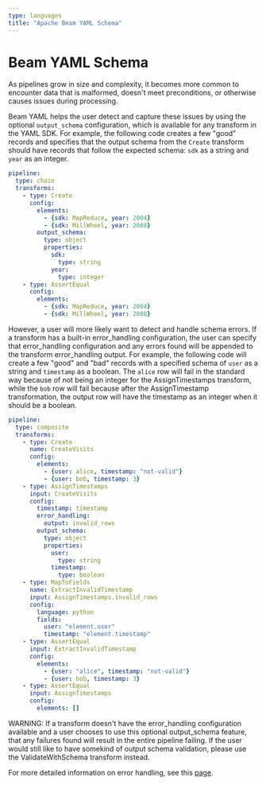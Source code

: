```yaml
---
type: languages
title: "Apache Beam YAML Schema"
---
```

<!--
    Licensed to the Apache Software Foundation (ASF) under one
    or more contributor license agreements.  See the NOTICE file
    distributed with this work for additional information
    regarding copyright ownership.  The ASF licenses this file
    to you under the Apache License, Version 2.0 (the
    "License"); you may not use this file except in compliance
    with the License.  You may obtain a copy of the License at

      http://www.apache.org/licenses/LICENSE-2.0

    Unless required by applicable law or agreed to in writing,
    software distributed under the License is distributed on an
    "AS IS" BASIS, WITHOUT WARRANTIES OR CONDITIONS OF ANY
    KIND, either express or implied.  See the License for the
    specific language governing permissions and limitations
    under the License.
-->

# Beam YAML Schema

As pipelines grow in size and complexity, it becomes more common to encounter
data that is malformed, doesn't meet preconditions, or otherwise causes issues
during processing.

Beam YAML helps the user detect and capture these issues by using the optional
`output_schema` configuration, which is available for any transform in the YAML
SDK. For example, the following code creates a few "good" records and specifies
that the output schema from the `Create` transform should have records that
follow the expected schema: `sdk` as a string and `year` as an integer.

```yaml
pipeline:
  type: chain
  transforms:
    - type: Create
      config:
        elements:
          - {sdk: MapReduce, year: 2004}
          - {sdk: MillWheel, year: 2008}
        output_schema:
          type: object
          properties:
            sdk:
              type: string
            year:
              type: integer
    - type: AssertEqual
      config:
        elements:
          - {sdk: MapReduce, year: 2004}
          - {sdk: MillWheel, year: 2008}
```

However, a user will more likely want to detect and handle schema errors. If a
transform has a built-in error_handling configuration, the user can specify that
error_handling configuration and any errors found will be appended to the
transform error_handling output. For example, the following code will
create a few "good" and "bad" records with a specified schema of `user` as a
string and `timestamp` as a boolean. The `alice` row will fail in the standard
way because of not being an integer for the AssignTimestamps transform, while
the `bob` row will fail because after the AssignTimestamp transformation, the
output row will have the timestamp as an integer when it should be a boolean.


```yaml
pipeline:
  type: composite
  transforms:
    - type: Create
      name: CreateVisits
      config:
        elements:
          - {user: alice, timestamp: "not-valid"}
          - {user: bob, timestamp: 3}
    - type: AssignTimestamps
      input: CreateVisits
      config:
        timestamp: timestamp
        error_handling:
          output: invalid_rows
        output_schema:
          type: object
          properties:
            user:
              type: string
            timestamp:
              type: boolean
    - type: MapToFields
      name: ExtractInvalidTimestamp
      input: AssignTimestamps.invalid_rows
      config:
        language: python
        fields:
          user: "element.user"
          timestamp: "element.timestamp"
    - type: AssertEqual
      input: ExtractInvalidTimestamp
      config:
        elements:
          - {user: "alice", timestamp: "not-valid"}
          - {user: bob, timestamp: 3}
    - type: AssertEqual
      input: AssignTimestamps
      config:
        elements: []
```

WARNING: If a transform doesn't have the error_handling configuration available
and a user chooses to use this optional output_schema feature, that any failures
found will result in the entire pipeline failing. If the user would still like
to have somekind of output schema validation, please use the ValidateWithSchema
transform instead.

For more detailed information on error handling, see this [page](https://beam.apache.org/documentation/sdks/yaml-errors/).
